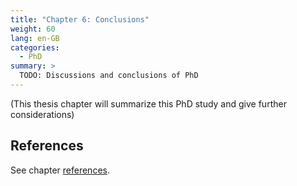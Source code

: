 ```yaml
---
title: "Chapter 6: Conclusions"
weight: 60
lang: en-GB
categories:
  - PhD
summary: > 
  TODO: Discussions and conclusions of PhD
---
```


(This thesis chapter will summarize this PhD study and give further considerations)


## References

See chapter [references](../references/).

